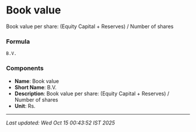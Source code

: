 # Book value
Book value per share: (Equity Capital + Reserves) / Number of shares

### Formula
```text
B.V.
```


### Components
- **Name**: Book value
- **Short Name**: B.V.
- **Description**: Book value per share: (Equity Capital + Reserves) / Number of shares
- **Unit**: Rs.

---
*Last updated: Wed Oct 15 00:43:52 IST 2025*
